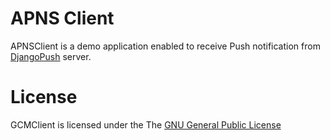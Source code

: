APNS Client
===========

APNSClient is a demo application enabled to receive Push notification from [DjangoPush] server.

License
=======

GCMClient is licensed under the The [GNU General Public License]

[GNU General Public License]:http://www.gnu.org/licenses/gpl.html
[DjangoPush]:https://github.com/vignesh-vs-in/django-push